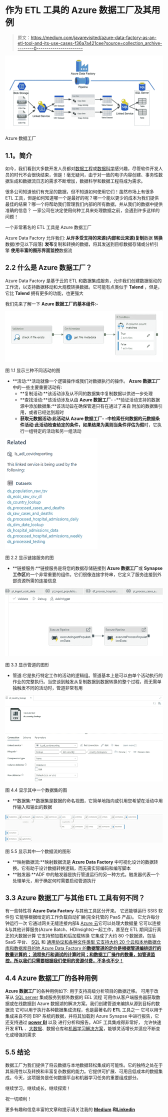 # 作为 ETL 工具的 Azure 数据工厂及其用例

> 原文：<https://medium.com/javarevisited/azure-data-factory-as-an-etl-tool-and-its-use-cases-f36a7a421cee?source=collection_archive---------0----------------------->

![](img/7b38e29a9694ac4f082c47fac46e410f.png)

Azure 数据工厂

## **1.1。简介**

如今，我们看到大多数开发人员都对[数据工程](https://javarevisited.blogspot.com/2020/06/top-5-course-to-crack-google-cloud-professional-data-engineer-certification.html)或[数据科学](/javarevisited/my-favorite-data-science-and-machine-learning-courses-from-coursera-udemy-and-pluralsight-eafc73acc73f)感兴趣，尽管软件开发人员的时代不会很快结束，但是！毫无疑问，由于对一致的电子内容创建、事务性数据生成和数据流日志的需求不断增加，数据科学和数据工程将成为需求。

很多公司知道他们有充足的数据，但不知道如何使用它们！虽然市场上有很多 ETL 工具，但是如何知道哪一个是最好的呢？哪一个能以更少的成本为我们提供最佳的结果？哪一个将帮助我们管理我们内部的所有数据，并从我们的数据中提供准确的信息？
一家公司在决定使用何种工具来处理数据之前，会遇到许多这样的问题！

一个非常著名的 ETL 工具是 Azure 数据工厂

Azure Data Factory 允许我们:
**从许多受支持的来源(内部和云来源)复制**数据
**转换**数据(参见以下段落)
**发布**复制和转换的数据，将其发送到目标数据存储或分析引擎
**使用丰富的图形界面监控**数据流

## 2.2 什么是 Azure 数据工厂？

Azure Data Factory 是基于云的 ETL 和数据集成服务，允许我们创建数据驱动的工作流，以支持数据移动和大规模转换数据。它可能有点类似于 **Talend** ，但是，它比 **Talend** 拥有更多的功能，也更强大

我们先来了解一下 **Azure 数据工厂的基本组件:-**

[![](img/685d4f250eaf528a56059dff4a318692.png)](https://javarevisited.blogspot.com/2020/09/top-5-courses-to-learn-microsoft-azure.html#axzz7M6Z8nhCJ)

图 1.1 显示三种不同活动的图

*   **活动:**活动就像一个逻辑操作或我们对数据执行的操作。 **Azure 数据工厂**中的一些主要重要活动有:
    - **复制活动:**该活动涉及从不同的数据集中复制数据以供进一步处理
    - **查找活动:**该活动涉及从由 **Azure 数据工厂**-
    -**验证活动支持的数据源中添加数据集:**该活动旨在确保管道只有在通过了来自 附加的数据集引用，或者已经达到超时
    - **获取元数据活动:**此活动从 **Azure 数据工厂**-
    -**中检索任何数据的元数据条件活动:**此活动检查给定的条件，如果结果为**真**则当条件评估为**假**时，它执行一组特定的活动和另一组活动

[![](img/6499f6e167d1a237f1acfc69a54b6d2d.png)](https://javarevisited.blogspot.com/2021/11/top-5-courses-to-crack-ai-900-microsoft.html)

图 2.2 显示链接服务的图

*   **链接服务:**链接服务是将您的数据存储链接到 **Azure 数据工厂**或 **Synapse 工作区**的一个非常重要的组件。它们很像连接字符串，它定义了服务连接到外部资源所需的连接信息

[![](img/b687d1bbc3e389fe0ac98eb8a57c463f.png)](https://www.java67.com/2020/07/5-free-courses-to-learn-microsoft-azure-cloud.html)

图 3.3 显示管道的图形

*   管道:它是执行特定工作的活动的逻辑组。管道基本上是可以由单个活动执行的作业的完整执行。当您谈到触发从复制数据到数据转换的整个过程，而无需单独触发不同的活动时，管道非常有用

![](img/09becff87a04f9ae18f96e9572bbde89.png)

图 4.4 显示其中一个数据集的图

*   **数据集:**数据集是数据的命名视图，它简单地指向或引用您希望在活动中用作输入和输出的数据

![](img/5ed518719182dcafadeaef741eff5d62.png)

图 5.5 显示其中一个数据流的图形

*   **映射数据流:**映射数据流是 **Azure Data Factory** 中可视化设计的数据转换。它有助于设计数据转换逻辑，而无需实际编码和编写脚本
*   **触发器:**ADF 中的触发器是执行管道运行的另一种方式。触发器代表一个处理单元，用于确定何时需要启动管道执行

## 3.3 Azure 数据工厂与其他 ETL 工具有何不同？

有一些特性将 **Azure Data Factory** 与其他工具区分开来。
它还能够运行 SSIS 软件包
它能够根据给定的工作负载自动扩展(完全托管的 PaaS 产品)。
它允许每分钟运行一次
它通过网关无缝连接内部& [Azure 云](/javarevisited/10-best-microsoft-azure-cloud-certification-it-professionals-can-aim-b7b6765d8ef1)它可以处理大数据量
它可以连接&与其他计算服务(Azure Batch、HDInsights)一起工作，甚至在 ETL 期间运行真正的大数据计算
它支持预加载和后加载转换
它集成了大约 80 个数据源，包括 SaaS 平台、 [SQL](/javarevisited/top-5-sql-and-database-courses-to-learn-online-48424533ac61) 和 [通用协议和各种文件类型
它支持大约 20 个云和本地数据仓库和数据库目的地
Azure Data Factory 的**数据管道的定价是根据管道编排运行的数量计算的； 流程执行和调试的计算时间；和数据工厂操作的数量，如管道监控，所以我们只需要根据我们使用的资源付费，不多也不少！**](/javarevisited/5-best-nosql-database-programmers-and-developers-can-learn-42a0bdfa9a12?source=rss------programming-5)

## 4.4 Azure 数据工厂的各种用例

**Azure 数据工厂**的各种用例如下:
用于支持高级分析项目的数据迁移。
可用于改革从 [SQL server](/javarevisited/top-10-free-courses-to-learn-microsoft-sql-server-and-oracle-database-in-2020-6708afcf4ad7) 集成服务到额外数据的 EEL 流程
可用作从客户端服务器获取数据或在线数据到 Azure 数据湖的解决方案。我们创建管道来编排从源到目标的数据流
它可以用于执行各种数据集成流程，也是最著名的 **ETL** 工具之一
它可以用于集成来自不同 ERP 系统的数据，并将其加载到 Azure Synapse 中进行报告，它还支持通过 [**power BI**](/javarevisited/7-best-courses-to-learn-microsoft-power-bi-for-beginners-and-experienced-developers-83695c9428dc) 以及
进行分析和报告。ADF 工具集成得非常好， 允许快速开发 **ETL** 、[大数据](/javarevisited/top-10-courses-to-learn-big-data-and-hadoop-best-of-lot-23ef8691633f)、数据仓库和[机器学习解决方案](/javarevisited/10-free-machine-learning-courses-for-beginners-181f83b4c816)，能够灵活增长并适应不断变化或增强的需求

## 5.5 结论

数据工厂为我们提供了将云数据与本地数据轻松集成的可能性。它的独特之处在于其易用性以及转换和丰富复杂数据的能力。它提供可扩展、可用且低成本的数据集成。今天，这项服务是任何数据平台和机器学习任务的重要组成部分。

继续学习，继续成长，继续探索！

祝一切顺利！

更多有趣和信息丰富的文章和提示请关注我的 [**Medium**](https://swapnilkant11.medium.com/) **和**[**Linkedin**](https://www.linkedin.com/in/swapnil-kant-279a3b148/)